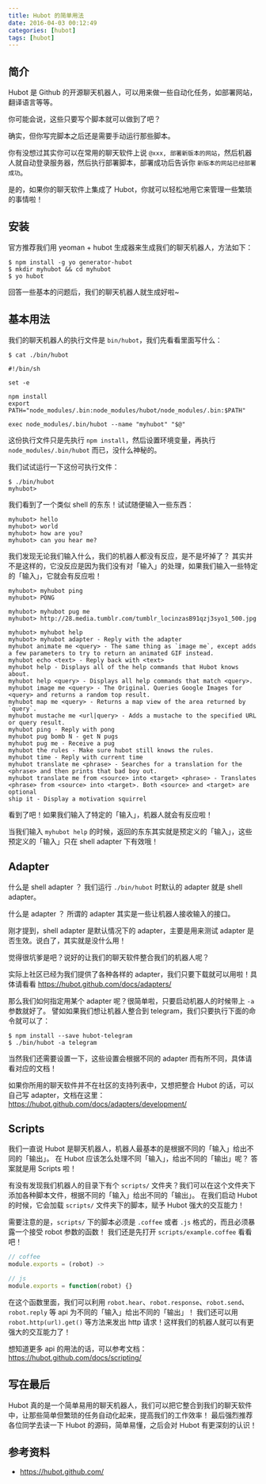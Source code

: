 ```yaml
---
title: Hubot 的简单用法
date: 2016-04-03 00:12:49
categories: [hubot]
tags: [hubot]
---
```


## 简介

Hubot 是 Github 的开源聊天机器人，可以用来做一些自动化任务，如部署网站，翻译语言等等。

你可能会说，这些只要写个脚本就可以做到了吧？

确实，但你写完脚本之后还是需要手动运行那些脚本。

你有没想过其实你可以在常用的聊天软件上说 `@xxx, 部署新版本的网站`，然后机器人就自动登录服务器，然后执行部署脚本，部署成功后告诉你 `新版本的网站已经部署成功`。

是的，如果你的聊天软件上集成了 Hubot，你就可以轻松地用它来管理一些繁琐的事情啦！


## 安装

官方推荐我们用 yeoman + hubot 生成器来生成我们的聊天机器人，方法如下：

```shell
$ npm install -g yo generator-hubot
$ mkdir myhubot && cd myhubot
$ yo hubot
```

回答一些基本的问题后，我们的聊天机器人就生成好啦~


## 基本用法

我们的聊天机器人的执行文件是 `bin/hubot`，我们先看看里面写什么：

```shell
$ cat ./bin/hubot

#!/bin/sh

set -e

npm install
export PATH="node_modules/.bin:node_modules/hubot/node_modules/.bin:$PATH"

exec node_modules/.bin/hubot --name "myhubot" "$@"
```

这份执行文件只是先执行 `npm install`，然后设置环境变量，再执行 `node_modules/.bin/hubot` 而已，没什么神秘的。

我们试试运行一下这份可执行文件：

```shell
$ ./bin/hubot
myhubot>
```

我们看到了一个类似 shell 的东东！试试随便输入一些东西：

```shell
myhubot> hello
myhubot> world
myhubot> how are you?
myhubot> can you hear me?
```

我们发现无论我们输入什么，我们的机器人都没有反应，是不是坏掉了？
其实并不是这样的，它没反应是因为我们没有对「输入」的处理，如果我们输入一些特定的「输入」，它就会有反应啦！

```shell
myhubot> myhubot ping
myhubot> PONG

myhubot> myhubot pug me
myhubot> http://28.media.tumblr.com/tumblr_locinzasB91qzj3syo1_500.jpg

myhubot> myhubot help
myhubot> myhubot adapter - Reply with the adapter
myhubot animate me <query> - The same thing as `image me`, except adds a few parameters to try to return an animated GIF instead.
myhubot echo <text> - Reply back with <text>
myhubot help - Displays all of the help commands that Hubot knows about.
myhubot help <query> - Displays all help commands that match <query>.
myhubot image me <query> - The Original. Queries Google Images for <query> and returns a random top result.
myhubot map me <query> - Returns a map view of the area returned by `query`.
myhubot mustache me <url|query> - Adds a mustache to the specified URL or query result.
myhubot ping - Reply with pong
myhubot pug bomb N - get N pugs
myhubot pug me - Receive a pug
myhubot the rules - Make sure hubot still knows the rules.
myhubot time - Reply with current time
myhubot translate me <phrase> - Searches for a translation for the <phrase> and then prints that bad boy out.
myhubot translate me from <source> into <target> <phrase> - Translates <phrase> from <source> into <target>. Both <source> and <target> are optional
ship it - Display a motivation squirrel
```

看到了吧！如果我们输入了特定的「输入」，机器人就会有反应啦！

当我们输入 `myhubot help` 的时候，返回的东东其实就是预定义的「输入」，这些预定义的「输入」只在 shell adapter 下有效哦！


## Adapter

什么是 shell adapter ？ 我们运行 `./bin/hubot` 时默认的 adapter 就是 shell adapter。

什么是 adapter ？ 所谓的 adapter 其实是一些让机器人接收输入的接口。 

刚才提到，shell adapter 是默认情况下的 adapter，主要是用来测试 adapter 是否生效。说白了，其实就是没什么用！

觉得很坑爹是吧？说好的让我们的聊天软件整合我们的机器人呢？

实际上社区已经为我们提供了各种各样的 adapter，我们只要下载就可以用啦！具体请看看 https://hubot.github.com/docs/adapters/

那么我们如何指定用某个 adapter 呢？很简单啦，只要启动机器人的时候带上 `-a` 参数就好了。
譬如如果我们想让机器人整合到 telegram，我们只要执行下面的命令就可以了：

```shell
$ npm install --save hubot-telegram
$ ./bin/hubot -a telegram
```

当然我们还需要设置一下，这些设置会根据不同的 adapter 而有所不同，具体请看对应的文档！

如果你所用的聊天软件并不在社区的支持列表中，又想把整合 Hubot 的话，可以自己写 adapter，文档在这里：https://hubot.github.com/docs/adapters/development/


## Scripts

我们一直说 Hubot 是聊天机器人，机器人最基本的是根据不同的「输入」给出不同的「输出」。
在 Hubot 应该怎么处理不同「输入」，给出不同的「输出」呢？
答案就是用 Scripts 啦！

有没有发现我们机器人的目录下有个 `scripts/` 文件夹？我们可以在这个文件夹下添加各种脚本文件，根据不同的「输入」给出不同的「输出」。
在我们启动 Hubot 的时候，它会加载 `scripts/` 文件夹下的脚本，赋予 Hubot 强大的交互能力！

需要注意的是，`scripts/` 下的脚本必须是 `.coffee` 或者 `.js` 格式的，而且必须暴露一个接受 robot 参数的函数！
我们还是先打开 `scripts/example.coffee` 看看吧！

```js
// coffee
module.exports = (robot) ->

// js
module.exports = function(robot) {}
```

在这个函数里面，我们可以利用 `robot.hear`、`robot.response`、`robot.send`、`robot.reply` 等 api 为不同的「输入」给出不同的「输出」！
我们还可以用 `robot.http(url).get()` 等方法来发出 http 请求！这样我们的机器人就可以有更强大的交互能力了！

想知道更多 api 的用法的话，可以参考文档：https://hubot.github.com/docs/scripting/


## 写在最后

Hubot 真的是一个简单易用的聊天机器人，我们可以把它整合到我们的聊天软件中，让那些简单但繁琐的任务自动化起来，提高我们的工作效率！
最后强烈推荐各位同学去读一下 Hubot 的源码，简单易懂，之后会对 Hubot 有更深刻的认识！


## 参考资料

- https://hubot.github.com/

